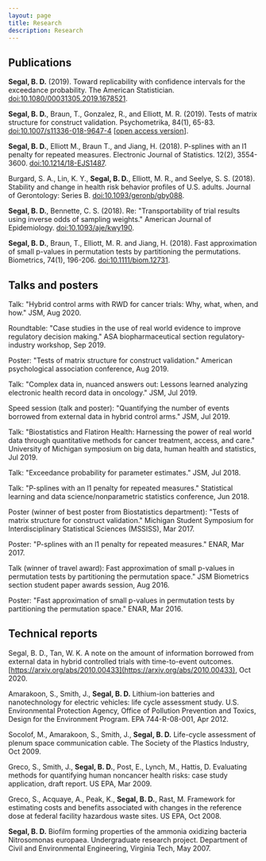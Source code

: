 ```yaml
---
layout: page
title: Research
description: Research
---
```


## Publications

**Segal, B. D.** (2019). Toward replicability with confidence intervals for the exceedance probability. The American Statistician. [doi:10.1080/00031305.2019.1678521](https://www.tandfonline.com/eprint/SUPYJD7NHZMHMNNH5VHU/full?target=10.1080/00031305.2019.1678521).

**Segal, B. D.**, Braun, T., Gonzalez, R., and Elliott, M. R. (2019). Tests of matrix structure for construct validation. Psychometrika, 84(1), 65-83. [doi:10.1007/s11336-018-9647-4](https://doi.org/10.1007/s11336-018-9647-4) [[open access version](https://rdcu.be/bb49z)].

**Segal, B. D.**, Elliott M., Braun T., and Jiang, H. (2018).  P-splines with an l1 penalty for repeated measures. Electronic Journal of Statistics. 12(2), 3554-3600. [doi:10.1214/18-EJS1487](https://doi.org/10.1214/18-EJS1487).

Burgard, S. A., Lin, K. Y., **Segal, B. D.**, Elliott, M. R., and Seelye, S. S. (2018). Stability and change in health risk behavior profiles of U.S. adults. Journal of Gerontology: Series B. [doi:10.1093/geronb/gby088](https://doi.org/10.1093/geronb/gby088).

**Segal, B. D.**, Bennette, C. S. (2018). Re: "Transportability of trial results using inverse odds of sampling weights." American Journal of Epidemiology. [doi:10.1093/aje/kwy190](https://doi.org/10.1093/aje/kwy190).

**Segal, B. D.**, Braun, T., Elliott, M. R. and Jiang, H. (2018). Fast approximation of small p-values in permutation tests by partitioning the permutations. Biometrics, 74(1), 196-206. [doi:10.1111/biom.12731](http://dx.doi.org/10.1111/biom.12731).

## Talks and posters
Talk: "Hybrid control arms with RWD for cancer trials: Why, what, when, and how." JSM, Aug 2020.

Roundtable: "Case studies in the use of real world evidence to improve regulatory decision making." ASA biopharmaceutical section regulatory-industry workshop, Sep 2019.

Poster: "Tests of matrix structure for construct validation." American psychological association conference, Aug 2019.

Talk: "Complex data in, nuanced answers out: Lessons learned analyzing electronic health record data in oncology." JSM, Jul 2019.

Speed session (talk and poster): "Quantifying the number of events borrowed from external data in hybrid control arms." JSM, Jul 2019.

Talk: "Biostatistics and Flatiron Health: Harnessing the power of real world data through quantitative methods for cancer treatment, access, and care." University of Michigan symposium on big data, human health and statistics, Jul 2019.

Talk: "Exceedance probability for parameter estimates." JSM, Jul 2018.

Talk: "P-splines with an l1 penalty for repeated measures." Statistical learning and data science/nonparametric statistics conference, Jun 2018.

Poster (winner of best poster from Biostatistics department): "Tests of matrix structure for construct validation." Michigan Student Symposium for Interdisciplinary Statistical Sciences (MSSISS), Mar 2017.

Poster: "P-splines with an l1 penalty for repeated measures." ENAR, Mar 2017.

Talk (winner of travel award): Fast approximation of small p-values in permutation tests by partitioning the permutation space." JSM Biometrics section student paper awards session, Aug 2016.

Poster: "Fast approximation of small p-values in permutation tests by partitioning the permutation space." ENAR, Mar 2016.

## Technical reports

Segal, B. D., Tan, W. K. A note on the amount of information borrowed from external data in hybrid controlled trials with time-to-event outcomes. [https://arxiv.org/abs/2010.00433](https://arxiv.org/abs/2010.00433), Oct 2020.

Amarakoon, S., Smith, J., **Segal, B. D.** Lithium-ion batteries and nanotechnology for electric vehicles: life cycle assessment study. U.S. Environmental Protection Agency, Office of Pollution Prevention and Toxics, Design for the Environment Program. EPA 744-R-08-001, Apr 2012.

Socolof, M., Amarakoon, S., Smith, J., **Segal, B. D.** Life-cycle assessment of plenum space communication cable. The Society of the Plastics Industry, Oct 2009.

Greco, S., Smith, J., **Segal, B. D.**, Post, E., Lynch, M., Hattis, D. Evaluating methods for quantifying human noncancer health risks: case study application, draft report. US EPA, Mar 2009.

Greco, S., Acquaye, A., Peak, K., **Segal, B. D.**, Rast, M. Framework for estimating costs and benefits associated with changes in the reference dose at federal facility hazardous waste sites. US EPA, Oct 2008.

**Segal, B. D.** Biofilm forming properties of the ammonia oxidizing bacteria Nitrosomonas europaea. Undergraduate research project. Department of Civil and Environmental Engineering, Virginia Tech, May 2007.
